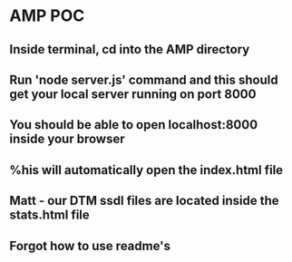 # AMP POC

## Inside terminal, cd into the AMP directory 
## Run 'node server.js' command and this should get your local server running on port 8000
## You should be able to open localhost:8000 inside your browser
## %his will automatically open the index.html file

## Matt - our DTM ssdl files are located inside the stats.html file

## Forgot how to use readme's

